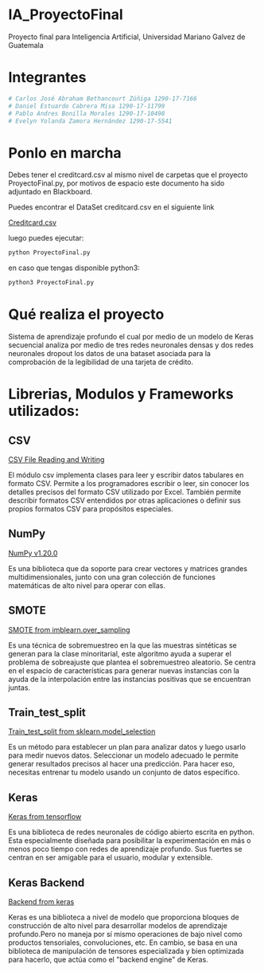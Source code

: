 # IA_ProyectoFinal
Proyecto final para Inteligencia Artificial, Universidad 
Mariano Galvez de Guatemala

# Integrantes
```python
# Carlos José Abraham Bethancourt Zúñiga 1290-17-7166
# Daniel Estuardo Cabrera Misa 1290-17-11799
# Pablo Andres Bonilla Morales 1290-17-10498
# Evelyn Yolanda Zamora Hernández 1290-17-5541
```

# Ponlo en marcha
Debes tener el creditcard.csv al mismo nivel de carpetas que el proyecto ProyectoFinal.py, por 
motivos de espacio este documento ha sido adjuntado en Blackboard.

Puedes encontrar el DataSet creditcard.csv en el siguiente link

[Creditcard.csv](https://www.kaggle.com/mlg-ulb/creditcardfraud)

luego puedes ejecutar:
```Bash
python ProyectoFinal.py
```

en caso que tengas disponible python3:

```Bash
python3 ProyectoFinal.py
```

# Qué realiza el proyecto

Sistema de aprendizaje profundo el cual por medio de un modelo de Keras secuencial analiza por 
medio de tres redes neuronales densas y dos redes neuronales dropout los datos de una bataset 
asociada para la comprobación de la legibilidad de una tarjeta de crédito.

# Librerias, Modulos y Frameworks utilizados:

## CSV

[CSV File Reading and Writing](https://docs.python.org/3/library/csv.html)

El módulo csv implementa clases para leer y escribir datos tabulares en formato CSV. Permite a los 
programadores escribir o leer, sin conocer los detalles precisos del formato CSV utilizado por Excel. 
También permite describir formatos CSV entendidos por otras aplicaciones o definir sus propios 
formatos CSV para propósitos especiales.

## NumPy

[NumPy v1.20.0](https://numpy.org/install/)

Es una biblioteca que da soporte para crear vectores y matrices grandes multidimensionales, junto 
con una gran colección de funciones matemáticas de alto nivel para operar con ellas.

## SMOTE

[SMOTE from imblearn.over_sampling](https://imbalanced-learn.org/stable/references/generated/imblearn.over_sampling.SMOTE.html)

Es una técnica de sobremuestreo en la que las muestras sintéticas se generan para la clase minoritarial, 
este algoritmo ayuda a superar el problema de sobreajuste que plantea el sobremuestreo aleatorio. 
Se centra en el espacio de características para generar nuevas instancias con la ayuda de la interpolación 
entre las 
instancias positivas que se encuentran juntas.

## Train_test_split

[Train_test_split from sklearn.model_selection](https://scikit-learn.org/stable/modules/generated/sklearn.model_selection.train_test_split.html)

Es un método para establecer un plan para analizar datos y luego usarlo para medir nuevos datos. Seleccionar 
un modelo adecuado le permite generar resultados precisos al hacer una predicción. Para hacer eso, necesitas 
entrenar tu modelo usando un conjunto de datos específico.

## Keras

[Keras from tensorflow](https://keras.io/)

Es una biblioteca de redes neuronales de código abierto escrita en python. Esta especialmente diseñada para 
posibilitar la experimentación en más o menos poco tiempo con redes de aprendizaje profundo. Sus fuertes se 
centran en ser amigable para el usuario, modular y extensible.

## Keras Backend

[Backend from keras](https://keras.rstudio.com/articles/backend.html)

Keras es una biblioteca a nivel de modelo que proporciona bloques de construcción de alto nivel para desarrollar 
modelos de aprendizaje profundo.Pero no maneja por sí mismo operaciones de bajo nivel como productos tensoriales, 
convoluciones, etc. En cambio, se basa en una biblioteca de manipulación de tensores especializada y bien 
optimizada para hacerlo, que actúa como el "backend engine" de Keras. 

